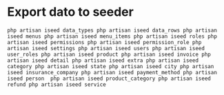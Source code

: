 # Export dato to seeder
``
php artisan iseed data_types
php artisan iseed data_rows
php artisan iseed menus
php artisan iseed menu_items
php artisan iseed roles
php artisan iseed permissions
php artisan iseed permission_role
php artisan iseed settings
php artisan iseed users
php artisan iseed user_roles
php artisan iseed product
php artisan iseed invoice
php artisan iseed detail
php artisan iseed extra
php artisan iseed category
php artisan iseed state
php artisan iseed city
php artisan iseed insurance_company
php artisan iseed payment_method
php artisan iseed person 
php artisan iseed product_category
php artisan iseed refund
php artisan iseed service
``
